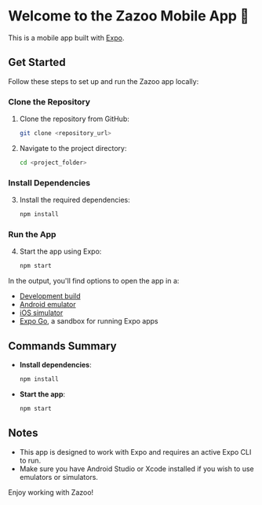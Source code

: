 # Welcome to the Zazoo Mobile App 👋

This is a mobile app built with [Expo](https://expo.dev).

## Get Started

Follow these steps to set up and run the Zazoo app locally:

### Clone the Repository

1. Clone the repository from GitHub:

   ```bash
   git clone <repository_url>
   ```

2. Navigate to the project directory:

   ```bash
   cd <project_folder>
   ```

### Install Dependencies

3. Install the required dependencies:
   ```bash
   npm install
   ```

### Run the App

4. Start the app using Expo:
   ```bash
   npm start
   ```

In the output, you'll find options to open the app in a:

- [Development build](https://docs.expo.dev/develop/development-builds/introduction/)
- [Android emulator](https://docs.expo.dev/workflow/android-studio-emulator/)
- [iOS simulator](https://docs.expo.dev/workflow/ios-simulator/)
- [Expo Go](https://expo.dev/go), a sandbox for running Expo apps

## Commands Summary

- **Install dependencies**:
  ```bash
  npm install
  ```
- **Start the app**:
  ```bash
  npm start
  ```

## Notes

- This app is designed to work with Expo and requires an active Expo CLI to run.
- Make sure you have Android Studio or Xcode installed if you wish to use emulators or simulators.

Enjoy working with Zazoo!
